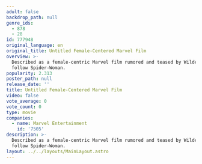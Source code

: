 ```yaml
---
adult: false
backdrop_path: null
genre_ids:
  - 878
  - 28
id: 777948
original_language: en
original_title: Untitled Female-Centered Marvel Film
overview: >-
  Described as a female-centric Marvel film rumored and teased by Wilde to
  follow Spider-Woman.
popularity: 2.313
poster_path: null
release_date: ''
title: Untitled Female-Centered Marvel Film
video: false
vote_average: 0
vote_count: 0
type: movie
companies:
  - name: Marvel Entertainment
    id: '7505'
description: >-
  Described as a female-centric Marvel film rumored and teased by Wilde to
  follow Spider-Woman.
layout: ../../layouts/MainLayout.astro
---
```



